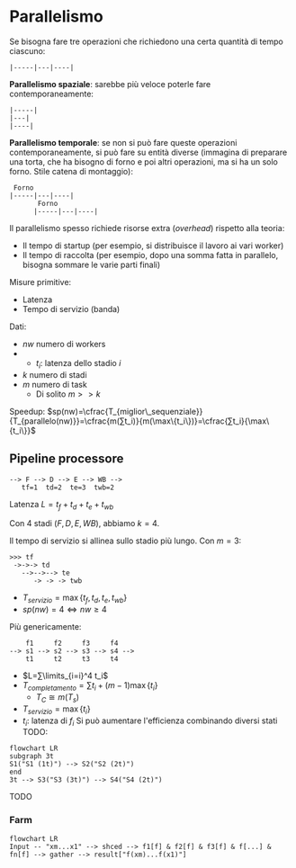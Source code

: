 # Parallelismo

Se bisogna fare tre operazioni che richiedono una certa quantità di tempo ciascuno:
```
|-----|---|----|
```

**Parallelismo spaziale**: sarebbe più veloce poterle fare contemporaneamente:
```
|-----|
|---|
|----|
```

**Parallelismo temporale**: se non si può fare queste operazioni contemporaneamente, si può fare su entità diverse (immagina di preparare una torta, che ha bisogno di forno e poi altri operazioni, ma si ha un solo forno. Stile catena di montaggio):
```
 Forno
|-----|---|----|
       Forno
      |-----|---|----|
```

Il parallelismo spesso richiede risorse extra (*overhead*) rispetto alla teoria:
- Il tempo di startup (per esempio, si distribuisce il lavoro ai vari worker)
- Il tempo di raccolta (per esempio, dopo una somma fatta in parallelo, bisogna sommare le varie parti finali)

Misure primitive:
- Latenza
- Tempo di servizio (banda)

Dati:
- $nw$ numero di workers
- - $t_i$: latenza dello stadio $i$
- $k$ numero di stadi
- $m$ numero di task
	- Di solito $m>>k$

Speedup: $sp(nw)=\cfrac{T_{miglior\_sequenziale}}{T_{parallelo(nw)}}=\cfrac{m(∑t_i)}{m(\max\{t_i\})}=\cfrac{∑t_i}{\max\{t_i\}}$

## Pipeline processore

```
--> F --> D --> E --> WB -->
   tf=1  td=2  te=3  twb=2
```

Latenza $L=t_f+t_d+t_e+t_{wb}$

Con 4 stadi ($F, D, E ,WB$), abbiamo $k=4$.

Il tempo di servizio si allinea sullo stadio più lungo. Con $m=3$:

```
>>> tf
 ->->-> td
   -->-->--> te
      -> -> -> twb
```

- $T_{servizio}=\max\{t_f,t_d,t_e,t_{wb}\}$
- $sp(nw)=4⇔nw≥4$

Più genericamente:
```
    f1     f2     f3     f4
--> s1 --> s2 --> s3 --> s4 -->
    t1     t2     t3     t4
```

- $L=∑\limits_{i=i}^4 t_i$
- $T_{completamento}=∑t_i+(m-1)\max\{t_i\}$
	- $T_C≅m(T_s)$
- $T_{servizio}=\max\{t_i\}$
- $t_i$: latenza di $f_i$
Si può aumentare l'efficienza combinando diversi stati TODO:
```mermaid
flowchart LR
subgraph 3t
S1("S1 (1t)") --> S2("S2 (2t)")
end
3t --> S3("S3 (3t)") --> S4("S4 (2t)")
```
TODO

### Farm

```mermaid
flowchart LR
Input -- "xm...x1" --> shced --> f1[f] & f2[f] & f3[f] & f[...] & fn[f] --> gather --> result["f(xm)...f(x1)"]
```
